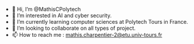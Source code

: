 - 👋 Hi, I’m @MathisCPolytech
- 👀 I’m interested in AI and cyber security.
- 🌱 I’m currently learning computer sciences at Polytech Tours in France.
- 💞️ I’m looking to collaborate on all types of project.
- 📫 How to reach me : mathis.charpentier-2@etu.univ-tours.fr

<!---
MathisCPolytech/MathisCPolytech is a ✨ special ✨ repository because its `README.md` (this file) appears on your GitHub profile.
You can click the Preview link to take a look at your changes.
--->
